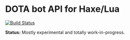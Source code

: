 # DOTA bot API for Haxe/Lua

[![Build Status](https://travis-ci.org/nadako/hxdotabot.svg?branch=master)](https://travis-ci.org/nadako/hxdotabot)

**Status:** Mostly experimental and totally work-in-progress.
